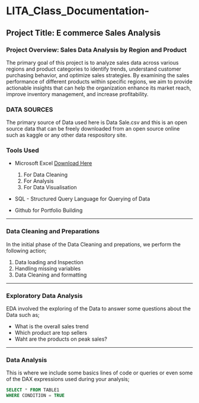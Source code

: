 # LITA_Class_Documentation-

## Project Title: E commerce Sales Analysis

### Project Overview: Sales Data Analysis by Region and Product
The primary goal of this project is to analyze sales data across various regions and product categories to identify trends, understand customer purchasing behavior, and optimize sales strategies. By examining the sales performance of different products within specific regions, we aim to provide actionable insights that can help the organization enhance its market reach, improve inventory management, and increase profitability.

### DATA SOURCES
The primary source of Data used here is Data Sale.csv and this is an open source data that can be freely downloaded from an open source online such as kaggle or any other data respository site.

### Tools Used
- Microsoft Excel [Download Here](https://www.microsoft.com)
  1. For Data Cleaning
  2. For Analysis
  3. For Data Visualisation
     
- SQL - Structured Query Language for Querying of Data
- Github for Portfolio Building
---
### Data Cleaning and Preparations
In the initial phase of the Data Cleaning and prepations, we perform the following action;
1. Data loading and Inspection
2. Handling missing variables
3. Data Cleaning and formatting
---
### Exploratory Data Analysis
EDA involved the exploring of the Data to answer some questions about the Data such as;
- What is the overall sales trend
- Which product are top sellers
- Waht are the products on peak sales?
---
### Data Analysis
This is where we include some basics lines of code or queries or even some of the DAX expressions used during your analysis;

```SQL
SELECT * FROM TABLE1
WHERE CONDITION = TRUE
```
